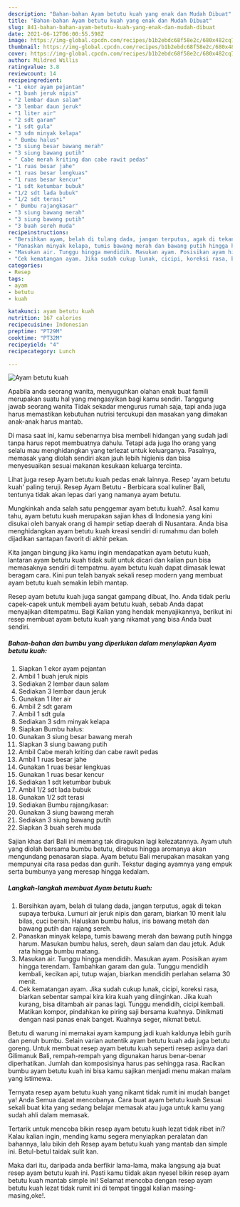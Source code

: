 ```yaml
---
description: "Bahan-bahan Ayam betutu kuah yang enak dan Mudah Dibuat"
title: "Bahan-bahan Ayam betutu kuah yang enak dan Mudah Dibuat"
slug: 841-bahan-bahan-ayam-betutu-kuah-yang-enak-dan-mudah-dibuat
date: 2021-06-12T06:00:55.598Z
image: https://img-global.cpcdn.com/recipes/b1b2ebdc68f58e2c/680x482cq70/ayam-betutu-kuah-foto-resep-utama.jpg
thumbnail: https://img-global.cpcdn.com/recipes/b1b2ebdc68f58e2c/680x482cq70/ayam-betutu-kuah-foto-resep-utama.jpg
cover: https://img-global.cpcdn.com/recipes/b1b2ebdc68f58e2c/680x482cq70/ayam-betutu-kuah-foto-resep-utama.jpg
author: Mildred Willis
ratingvalue: 3.8
reviewcount: 14
recipeingredient:
- "1 ekor ayam pejantan"
- "1 buah jeruk nipis"
- "2 lembar daun salam"
- "3 lembar daun jeruk"
- "1 liter air"
- "2 sdt garam"
- "1 sdt gula"
- "3 sdm minyak kelapa"
- " Bumbu halus"
- "3 siung besar bawang merah"
- "3 siung bawang putih"
- " Cabe merah kriting dan cabe rawit pedas"
- "1 ruas besar jahe"
- "1 ruas besar lengkuas"
- "1 ruas besar kencur"
- "1 sdt ketumbar bubuk"
- "1/2 sdt lada bubuk"
- "1/2 sdt terasi"
- " Bumbu rajangkasar"
- "3 siung bawang merah"
- "3 siung bawang putih"
- "3 buah sereh muda"
recipeinstructions:
- "Bersihkan ayam, belah di tulang dada, jangan terputus, agak di tekan supaya terbuka. Lumuri air jeruk nipis dan garam, biarkan 10 menit lalu bilas, cuci bersih. Haluskan bumbu halus, iris bawang metah dan bawang putih dan rajang sereh."
- "Panaskan minyak kelapa, tumis bawang merah dan bawang putih hingga harum. Masukan bumbu halus, sereh, daun salam dan dau jetuk. Aduk rata hingga bumbu matang."
- "Masukan air. Tunggu hingga mendidih. Masukan ayam. Posisikan ayam hingga terendam. Tambahkan garam dan gula. Tunggu mendidih kembali, kecikan api, tutup wajan, biarkan mendidih perlahan selama 30 menit."
- "Cek kematangan ayam. Jika sudah cukup lunak, cicipi, koreksi rasa, biarkan sebentar sampai kira kira kuah yang diinginkan. Jika kuah kurang, bisa ditambah air panas lagi. Tunggu mendidih, cicipi kembali. Matikan kompor, pindahkan ke piring saji bersama kuahnya. Dinikmati dengan nasi panas enak banget. Kuahnya seger, nikmat betul."
categories:
- Resep
tags:
- ayam
- betutu
- kuah

katakunci: ayam betutu kuah 
nutrition: 167 calories
recipecuisine: Indonesian
preptime: "PT29M"
cooktime: "PT32M"
recipeyield: "4"
recipecategory: Lunch

---
```



![Ayam betutu kuah](https://img-global.cpcdn.com/recipes/b1b2ebdc68f58e2c/680x482cq70/ayam-betutu-kuah-foto-resep-utama.jpg)

Apabila anda seorang wanita, menyuguhkan olahan enak buat famili merupakan suatu hal yang mengasyikan bagi kamu sendiri. Tanggung jawab seorang  wanita Tidak sekadar mengurus rumah saja, tapi anda juga harus memastikan kebutuhan nutrisi tercukupi dan masakan yang dimakan anak-anak harus mantab.

Di masa  saat ini, kamu sebenarnya bisa membeli hidangan yang sudah jadi tanpa harus repot membuatnya dahulu. Tetapi ada juga lho orang yang selalu mau menghidangkan yang terlezat untuk keluarganya. Pasalnya, memasak yang diolah sendiri akan jauh lebih higienis dan bisa menyesuaikan sesuai makanan kesukaan keluarga tercinta. 

Lihat juga resep Ayam betutu kuah pedas enak lainnya. Resep &#39;ayam betutu kuah&#39; paling teruji. Resep Ayam Betutu - Berbicara soal kuliner Bali, tentunya tidak akan lepas dari yang namanya ayam betutu.

Mungkinkah anda salah satu penggemar ayam betutu kuah?. Asal kamu tahu, ayam betutu kuah merupakan sajian khas di Indonesia yang kini disukai oleh banyak orang di hampir setiap daerah di Nusantara. Anda bisa menghidangkan ayam betutu kuah kreasi sendiri di rumahmu dan boleh dijadikan santapan favorit di akhir pekan.

Kita jangan bingung jika kamu ingin mendapatkan ayam betutu kuah, lantaran ayam betutu kuah tidak sulit untuk dicari dan kalian pun bisa memasaknya sendiri di tempatmu. ayam betutu kuah dapat dimasak lewat beragam cara. Kini pun telah banyak sekali resep modern yang membuat ayam betutu kuah semakin lebih mantap.

Resep ayam betutu kuah juga sangat gampang dibuat, lho. Anda tidak perlu capek-capek untuk membeli ayam betutu kuah, sebab Anda dapat menyajikan ditempatmu. Bagi Kalian yang hendak menyajikannya, berikut ini resep membuat ayam betutu kuah yang nikamat yang bisa Anda buat sendiri.

<!--inarticleads1-->

##### Bahan-bahan dan bumbu yang diperlukan dalam menyiapkan Ayam betutu kuah:

1. Siapkan 1 ekor ayam pejantan
1. Ambil 1 buah jeruk nipis
1. Sediakan 2 lembar daun salam
1. Sediakan 3 lembar daun jeruk
1. Gunakan 1 liter air
1. Ambil 2 sdt garam
1. Ambil 1 sdt gula
1. Sediakan 3 sdm minyak kelapa
1. Siapkan  Bumbu halus:
1. Gunakan 3 siung besar bawang merah
1. Siapkan 3 siung bawang putih
1. Ambil  Cabe merah kriting dan cabe rawit pedas
1. Ambil 1 ruas besar jahe
1. Gunakan 1 ruas besar lengkuas
1. Gunakan 1 ruas besar kencur
1. Sediakan 1 sdt ketumbar bubuk
1. Ambil 1/2 sdt lada bubuk
1. Gunakan 1/2 sdt terasi
1. Sediakan  Bumbu rajang/kasar:
1. Gunakan 3 siung bawang merah
1. Sediakan 3 siung bawang putih
1. Siapkan 3 buah sereh muda


Sajian khas dari Bali ini memang tak diragukan lagi kelezatannya. Ayam utuh yang diolah bersama bumbu betutu, direbus hingga aromanya akan mengundang penasaran siapa. Ayam betutu Bali merupakan masakan yang mempunyai cita rasa pedas dan gurih. Tekstur daging ayamnya yang empuk serta bumbunya yang meresap hingga kedalam. 

<!--inarticleads2-->

##### Langkah-langkah membuat Ayam betutu kuah:

1. Bersihkan ayam, belah di tulang dada, jangan terputus, agak di tekan supaya terbuka. Lumuri air jeruk nipis dan garam, biarkan 10 menit lalu bilas, cuci bersih. Haluskan bumbu halus, iris bawang metah dan bawang putih dan rajang sereh.
1. Panaskan minyak kelapa, tumis bawang merah dan bawang putih hingga harum. Masukan bumbu halus, sereh, daun salam dan dau jetuk. Aduk rata hingga bumbu matang.
1. Masukan air. Tunggu hingga mendidih. Masukan ayam. Posisikan ayam hingga terendam. Tambahkan garam dan gula. Tunggu mendidih kembali, kecikan api, tutup wajan, biarkan mendidih perlahan selama 30 menit.
1. Cek kematangan ayam. Jika sudah cukup lunak, cicipi, koreksi rasa, biarkan sebentar sampai kira kira kuah yang diinginkan. Jika kuah kurang, bisa ditambah air panas lagi. Tunggu mendidih, cicipi kembali. Matikan kompor, pindahkan ke piring saji bersama kuahnya. Dinikmati dengan nasi panas enak banget. Kuahnya seger, nikmat betul.


Betutu di warung ini memakai ayam kampung jadi kuah kaldunya lebih gurih dan penuh bumbu. Selain varian autentik ayam betutu kuah ada juga betutu goreng. Untuk membuat resep ayam betutu kuah seperti resep aslinya dari Gilimanuk Bali, rempah-rempah yang digunakan harus benar-benar diperhatikan. Jumlah dan komposisinya harus pas sehingga rasa. Racikan bumbu ayam betutu kuah ini bisa kamu sajikan menjadi menu makan malam yang istimewa. 

Ternyata resep ayam betutu kuah yang nikamt tidak rumit ini mudah banget ya! Anda Semua dapat mencobanya. Cara buat ayam betutu kuah Sesuai sekali buat kita yang sedang belajar memasak atau juga untuk kamu yang sudah ahli dalam memasak.

Tertarik untuk mencoba bikin resep ayam betutu kuah lezat tidak ribet ini? Kalau kalian ingin, mending kamu segera menyiapkan peralatan dan bahannya, lalu bikin deh Resep ayam betutu kuah yang mantab dan simple ini. Betul-betul taidak sulit kan. 

Maka dari itu, daripada anda berfikir lama-lama, maka langsung aja buat resep ayam betutu kuah ini. Pasti kamu tiidak akan nyesel bikin resep ayam betutu kuah mantab simple ini! Selamat mencoba dengan resep ayam betutu kuah lezat tidak rumit ini di tempat tinggal kalian masing-masing,oke!.

